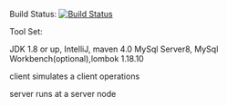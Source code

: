 Build Status: [![Build Status](https://travis-ci.org/jujinfu/comp6231-project-dfs.svg?branch=master)](https://travis-ci.org/jujinfu/comp6231-project-dfs)

Tool Set:

JDK 1.8 or up, IntelliJ, maven 4.0
MySql Server8, MySql Workbench(optional),lombok 1.18.10

client
simulates a client operations

server
runs at a server node
